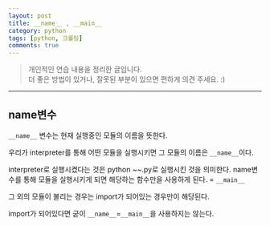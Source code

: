 ```yaml
---
layout: post
title: __name__ , __main__
category: python
tags: [python, 크롤링]
comments: true
---
```


> 개인적인 연습 내용을 정리한 글입니다.      
> 더 좋은 방법이 있거나, 잘못된 부분이 있으면 편하게 의견 주세요. :)

<hr>

## name변수

`__name__` 변수는 현재 실행중인 모듈의 이름을 뜻한다.

우리가 interpreter를 통해 어떤 모듈을 실행시키면 그 모듈의 이름은 `__name__`이다.

interpreter로 실행시켰다는 것은 python ~~.py로 실행시킨 것을 의미한다. name변수를 통해 모듈을 실행시키게 되면 해당하는 함수만을 사용하게 된다. = `__main__`

그 외의 모듈이 불리는 경우는 import가 되어있는 경우만이 해당된다.

import가 되어있다면 굳이 `__name__`=`__main__`을 사용하지는 않는다.
